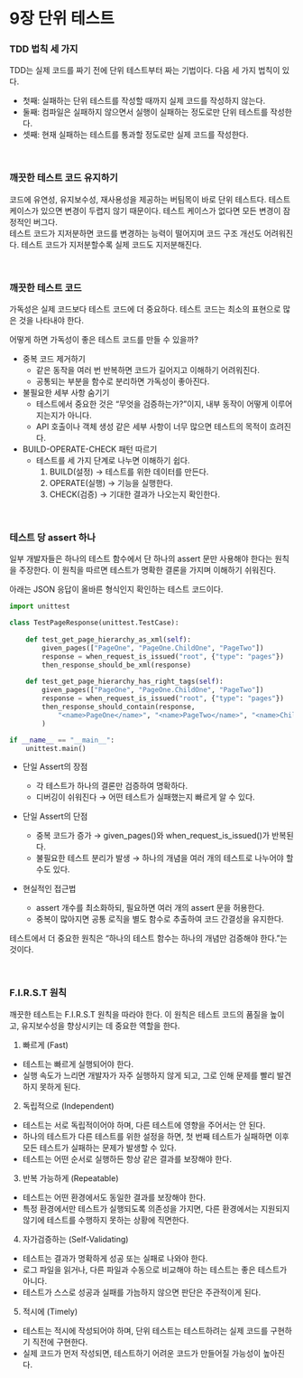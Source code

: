 # 9장 단위 테스트

### **TDD 법칙 세 가지**
TDD는 실제 코드를 짜기 전에 단위 테스트부터 짜는 기법이다. 다음 세 가지 법칙이 있다.

- 첫째: 실패하는 단위 테스트를 작성할 때까지 실제 코드를 작성하지 않는다.
- 둘째: 컴파일은 실패하지 않으면서 실행이 실패하는 정도로만 단위 테스트를 작성한다.
- 셋째: 현재 실패하는 테스트를 통과할 정도로만 실제 코드를 작성한다.

<br>

### **깨끗한 테스트 코드 유지하기**
코드에 유연성, 유지보수성, 재사용성을 제공하는 버팀목이 바로 단위 테스트다. 테스트 케이스가 있으면 변경이 두렵지 않기 때문이다. 테스트 케이스가 없다면 모든 변경이 잠정적인 버그다.  
테스트 코드가 지저분하면 코드를 변경하는 능력이 떨어지며 코드 구조 개선도 어려워진다. 테스트 코드가 지저분할수록 실제 코드도 지저분해진다.

<br>

### **깨끗한 테스트 코드**
가독성은 실제 코드보다 테스트 코드에 더 중요하다. 테스트 코드는 최소의 표현으로 많은 것을 나타내야 한다.  

어떻게 하면 가독성이 좋은 테스트 코드를 만들 수 있을까?
- 중복 코드 제거하기
    - 같은 동작을 여러 번 반복하면 코드가 길어지고 이해하기 어려워진다.
    - 공통되는 부분을 함수로 분리하면 가독성이 좋아진다.
- 불필요한 세부 사항 숨기기
    - 테스트에서 중요한 것은 “무엇을 검증하는가?”이지, 내부 동작이 어떻게 이루어지는지가 아니다.
    - API 호출이나 객체 생성 같은 세부 사항이 너무 많으면 테스트의 목적이 흐려진다.
- BUILD-OPERATE-CHECK 패턴 따르기
    - 테스트를 세 가지 단계로 나누면 이해하기 쉽다.
        1.	BUILD(설정) → 테스트를 위한 데이터를 만든다.
        2.	OPERATE(실행) → 기능을 실행한다.
        3.	CHECK(검증) → 기대한 결과가 나오는지 확인한다.

<br>

### **테스트 당 assert 하나**
일부 개발자들은 하나의 테스트 함수에서 단 하나의 assert 문만 사용해야 한다는 원칙을 주장한다. 이 원칙을 따르면 테스트가 명확한 결론을 가지며 이해하기 쉬워진다.  

아래는 JSON 응답이 올바른 형식인지 확인하는 테스트 코드이다.

```python
import unittest

class TestPageResponse(unittest.TestCase):
    
    def test_get_page_hierarchy_as_xml(self):
        given_pages(["PageOne", "PageOne.ChildOne", "PageTwo"])
        response = when_request_is_issued("root", {"type": "pages"})
        then_response_should_be_xml(response)
    
    def test_get_page_hierarchy_has_right_tags(self):
        given_pages(["PageOne", "PageOne.ChildOne", "PageTwo"])
        response = when_request_is_issued("root", {"type": "pages"})
        then_response_should_contain(response, 
            "<name>PageOne</name>", "<name>PageTwo</name>", "<name>ChildOne</name>"
        )

if __name__ == "__main__":
    unittest.main()
```

- 단일 Assert의 장점
    - 각 테스트가 하나의 결론만 검증하여 명확하다.
    - 디버깅이 쉬워진다 → 어떤 테스트가 실패했는지 빠르게 알 수 있다.

- 단일 Assert의 단점
    - 중복 코드가 증가 → given_pages()와 when_request_is_issued()가 반복된다.
    - 불필요한 테스트 분리가 발생 → 하나의 개념을 여러 개의 테스트로 나누어야 할 수도 있다.

- 현실적인 접근법
    - assert 개수를 최소화하되, 필요하면 여러 개의 assert 문을 허용한다.
    - 중복이 많아지면 공통 로직을 별도 함수로 추출하여 코드 간결성을 유지한다.

테스트에서 더 중요한 원칙은 “하나의 테스트 함수는 하나의 개념만 검증해야 한다.”는 것이다.

<br>

### **F.I.R.S.T 원칙**
깨끗한 테스트는 F.I.R.S.T 원칙을 따라야 한다.
이 원칙은 테스트 코드의 품질을 높이고, 유지보수성을 향상시키는 데 중요한 역할을 한다.

1. 빠르게 (Fast)
- 테스트는 빠르게 실행되어야 한다.
- 실행 속도가 느리면 개발자가 자주 실행하지 않게 되고, 그로 인해 문제를 빨리 발견하지 못하게 된다.

2. 독립적으로 (Independent)
- 테스트는 서로 독립적이어야 하며, 다른 테스트에 영향을 주어서는 안 된다.
- 하나의 테스트가 다른 테스트를 위한 설정을 하면, 첫 번째 테스트가 실패하면 이후 모든 테스트가 실패하는 문제가 발생할 수 있다.
- 테스트는 어떤 순서로 실행하든 항상 같은 결과를 보장해야 한다.

3. 반복 가능하게 (Repeatable)
- 테스트는 어떤 환경에서도 동일한 결과를 보장해야 한다.
- 특정 환경에서만 테스트가 실행되도록 의존성을 가지면, 다른 환경에서는 지원되지 않기에 테스트를 수행하지 못하는 상황에 직면한다.

4. 자가검증하는 (Self-Validating)
- 테스트는 결과가 명확하게 성공 또는 실패로 나와야 한다.
- 로그 파일을 읽거나, 다른 파일과 수동으로 비교해야 하는 테스트는 좋은 테스트가 아니다.
- 테스트가 스스로 성공과 실패를 가늠하지 않으면 판단은 주관적이게 된다.

5. 적시에 (Timely)
- 테스트는 적시에 작성되어야 하며, 단위 테스트는 테스트하려는 실제 코드를 구현하기 직전에 구현한다.
- 실제 코드가 먼저 작성되면, 테스트하기 어려운 코드가 만들어질 가능성이 높아진다.
